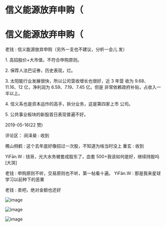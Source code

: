 # 信义能源放弃申购（

# 信义能源放弃申购（

老钱 : 信义能源放弃申购（另外一支也不建议，分析一会儿 发）

1\. 高招股价+大市值，不符合申购原则。

2\. 保荐人法巴证券，历史表现，烂。

3\. 太阳能行业发展很快，所以公司营收增长也很好，近 3 年营 收为 9.68、11.16、12 亿，净利润为 6.59、7.19、7.45 亿。但是 非常依赖政府补贴，占收入一半以上。

4\. 信义系也是资本运作的高手，拆分业务，这是第四家上市 公司。

5\. 公共事业板块的新股首日表现普遍不好。

2019-05-16(22 赞)

评论区： 闵泽昊 : 收到

樵山偫鹤 : 这个去年底好像招过一次股，不知道为啥当时没上 重玄 : 收到

YiFān.W : 钱哥，光大水务被套成股东了，血套 500+我该如何是好，继续持股吗[大哭]

老钱 : 申购原则不听，交易原则也不听，第一帖看十遍。 YiFān.W : 那是我来星球学习以前种下的恶果

老钱 : 卖吧，绝对金额也还好

![image](img/Image_205.png)

![image](img/Image_206.png)

![image](img/Image_207.png)
